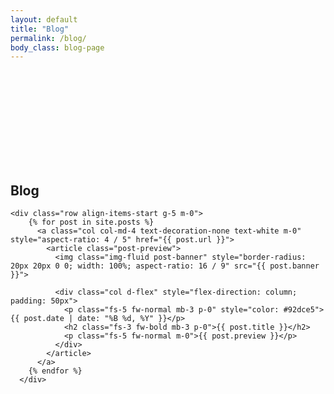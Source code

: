 ```yaml
---
layout: default
title: "Blog"
permalink: /blog/
body_class: blog-page
---
```

<section class="devlog-container">
  <div class="container d-flex flex-column" style="padding-top: 150px; padding-bottom: 150px; row-gap: 50px">
    <div class="section-header text-center">
      <h1 class="fs-1 fw-bold text-uppercase text-white m-0">Blog</h1>
    </div>

    <div class="row align-items-start g-5 m-0">
        {% for post in site.posts %}
          <a class="col col-md-4 text-decoration-none text-white m-0" style="aspect-ratio: 4 / 5" href="{{ post.url }}">
            <article class="post-preview">
              <img class="img-fluid post-banner" style="border-radius: 20px 20px 0 0; width: 100%; aspect-ratio: 16 / 9" src="{{ post.banner }}">

              <div class="col d-flex" style="flex-direction: column; padding: 50px">         
                <p class="fs-5 fw-normal mb-3 p-0" style="color: #92dce5">{{ post.date | date: "%B %d, %Y" }}</p>   
                <h2 class="fs-3 fw-bold mb-3 p-0">{{ post.title }}</h2>                         
                <p class="fs-5 fw-normal m-0">{{ post.preview }}</p>
              </div>	      
            </article>
          </a>       
        {% endfor %}
      </div>
  </div>

  <style>
    .post-preview 
    {
        border-radius: 20px;
	height: 100%;
        width: 100%;
        background-color: #6A2388;
        box-shadow: 0px 0px 15px 5px rgba(0, 0, 0, 0.25);
        transition: box-shadow 0.3s ease-in-out;
    }

    .post-preview:hover 
    {
        box-shadow: 0px 0px 30px 5px rgba(146, 220, 229, 0.50);
    }
  </style>
</section>